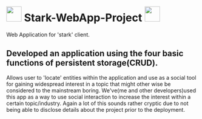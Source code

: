 # <img src="https://cdn4.iconfinder.com/data/icons/SUPERVISTA/graphics/png/400/palette.png" width="40"> Stark-WebApp-Project <img src="https://cdn4.iconfinder.com/data/icons/SUPERVISTA/graphics/png/400/palette.png" width="40">

Web Application for 'stark' client.


## Developed an application using the four basic functions of persistent storage(CRUD). 
Allows user to 'locate' entities within the application and use as a social tool for gaining 
widespread interest in a topic that might other wise be considered to the mainstream boring. We've(me and other developers)used this app
as a way to use social interaction to increase the interest within a certain topic/industry. Again a lot of this sounds rather cryptic 
due to not being able to disclose details about the project prior to the deployment. 

